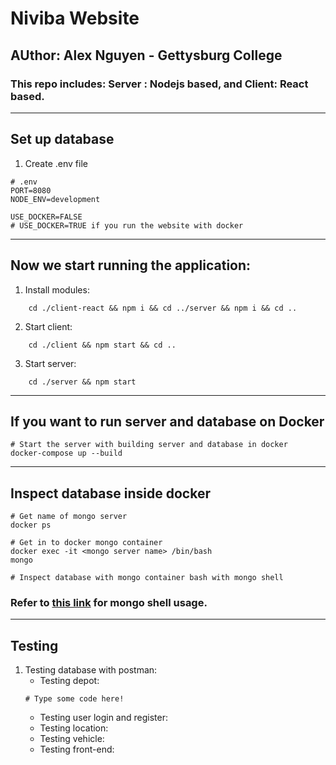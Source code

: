 # Niviba Website

## AUthor: Alex Nguyen - Gettysburg College

### This repo includes: Server : Nodejs based, and Client: React based.
-----------------

## Set up database

1. Create .env file
```
# .env
PORT=8080
NODE_ENV=development

USE_DOCKER=FALSE
# USE_DOCKER=TRUE if you run the website with docker

```
------------------

## Now we start running the application:

1. Install modules:
```
    cd ./client-react && npm i && cd ../server && npm i && cd ..
```

2. Start client:
```
    cd ./client && npm start && cd ..
```

3. Start server:
```
    cd ./server && npm start
```
-------------------

## If you want to run server and database on Docker
```
# Start the server with building server and database in docker
docker-compose up --build
```

------------------
## Inspect database inside docker

```
# Get name of mongo server
docker ps

# Get in to docker mongo container
docker exec -it <mongo server name> /bin/bash
mongo

# Inspect database with mongo container bash with mongo shell
```
### Refer to [this link](https://docs.mongodb.com/manual/mongo/) for mongo shell usage.

------------------
## Testing

1. Testing database with postman:
    * Testing depot:
    ```
    # Type some code here!
    ```
    * Testing user login and register:
    * Testing location:
    * Testing vehicle:
    * Testing front-end:
